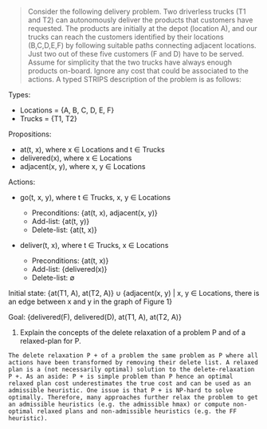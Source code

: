 
>Consider the following delivery problem. Two driverless trucks (T1 and T2) can autonomously deliver the products that customers have requested. The products are initially at the depot (location A), and our trucks can reach the customers identified by their locations (B,C,D,E,F) by following suitable paths connecting adjacent locations. Just two out of these five customers (F and D) have to be served. Assume for simplicity that the two trucks have always enough products on-board. Ignore any cost that could be associated to the actions. A typed STRIPS description of the problem is as follows:

Types:

-   Locations = {A, B, C, D, E, F}
-   Trucks = {T1, T2}

Propositions:

-   at(t, x), where x ∈ Locations and t ∈ Trucks
-   delivered(x), where x ∈ Locations
-   adjacent(x, y), where x, y ∈ Locations

Actions:

-   go(t, x, y), where t ∈ Trucks, x, y ∈ Locations
    
    -   Preconditions: {at(t, x), adjacent(x, y)}
    -   Add-list: {at(t, y)}
    -   Delete-list: {at(t, x)}
    
-   deliver(t, x), where t ∈ Trucks, x ∈ Locations
    
    -   Preconditions: {at(t, x)}
    -   Add-list: {delivered(x)}
    -   Delete-list: ∅

Initial state: {at(T1, A), at(T2, A)} ∪ {adjacent(x, y) | x, y ∈ Locations, there is an edge between x and y in the graph of Figure 1}

Goal: {delivered(F), delivered(D), at(T1, A), at(T2, A)}

1. Explain the concepts of the delete relaxation of a problem P and of a relaxed-plan for P.

`The delete relaxation P + of a problem the same problem as P where all actions have been transformed by removing their delete list. A relaxed plan is a (not necessarily optimal) solution to the delete-relaxation P +. As an aside: P + is simple problem than P hence an optimal relaxed plan cost underestimates the true cost and can be used as an admissible heuristic. One issue is that P + is NP-hard to solve optimally. Therefore, many approaches further relax the problem to get an admissible heuristics (e.g. the admissible hmax) or compute non-optimal relaxed plans and non-admissible heuristics (e.g. the FF heuristic).`


